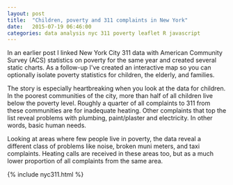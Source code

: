 ```yaml
---
layout: post
title:  "Children, poverty and 311 complaints in New York"
date:   2015-07-19 06:46:00
categories: data analysis nyc 311 poverty leaflet R javascript
---
```

In an earlier post I linked New York City 311 data with American Community Survey (ACS) statistics on poverty for the same year and created several static charts.  As a follow-up I've created an interactive map so you can optionally isolate poverty statistics for children, the elderly, and families.

The story is especially heartbreaking when you look at the data for children.  In the poorest communities of the city, more than half of all children live below the poverty level.  Roughly a quarter of all complaints to 311 from these communities are for inadequate heating.  Other complaints that top the list reveal problems with plumbing, paint/plaster and electricity.  In other words, basic human needs.

Looking at areas where few people live in poverty, the data reveal a different class of problems like noise, broken muni meters, and taxi complaints.  Heating calls are received in these areas too, but as a much lower proportion of all complaints from the same area.

 {% include nyc311.html %}
                                                                                                                                                                                                 
